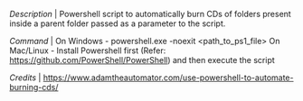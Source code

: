 *Description* | Powershell script to automatically burn CDs of folders present inside a parent folder passed as a parameter to the script.

*Command* | On Windows -
powershell.exe -noexit <path_to_ps1_file>
On Mac/Linux -
Install Powershell first (Refer: https://github.com/PowerShell/PowerShell) and then execute the script

*Credits* | https://www.adamtheautomator.com/use-powershell-to-automate-burning-cds/
